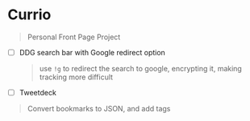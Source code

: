 # Currio

> Personal Front Page Project

  - [ ] DDG search bar with Google redirect option
    > use `!g` to redirect the search to google, encrypting it, making tracking more difficult
  - [ ] Tweetdeck

> Convert bookmarks to JSON, and add tags
